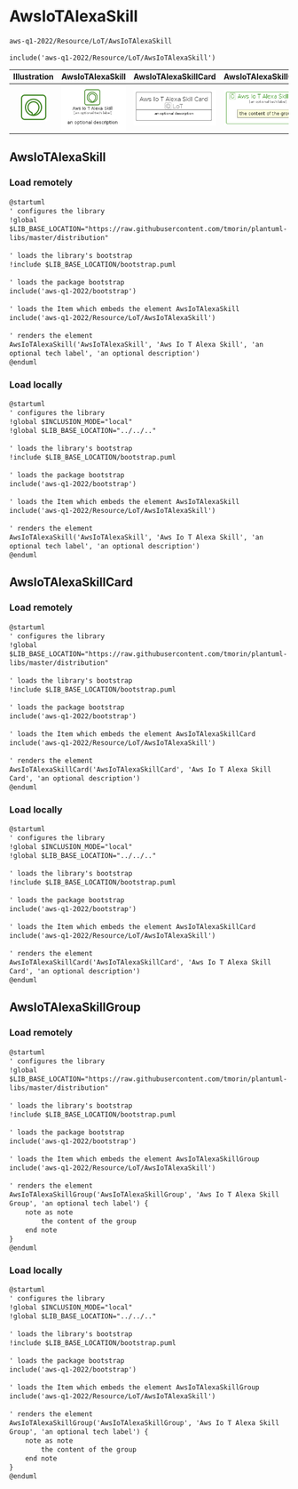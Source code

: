 # AwsIoTAlexaSkill


```text
aws-q1-2022/Resource/LoT/AwsIoTAlexaSkill
```

```text
include('aws-q1-2022/Resource/LoT/AwsIoTAlexaSkill')
```



| Illustration | AwsIoTAlexaSkill | AwsIoTAlexaSkillCard | AwsIoTAlexaSkillGroup |
| :---: | :---: | :---: | :---: |
| ![illustration for Illustration](../../../aws-q1-2022/Resource/LoT/AwsIoTAlexaSkill.png) | ![illustration for AwsIoTAlexaSkill](../../../aws-q1-2022/Resource/LoT/AwsIoTAlexaSkill.Local.png) | ![illustration for AwsIoTAlexaSkillCard](../../../aws-q1-2022/Resource/LoT/AwsIoTAlexaSkillCard.Local.png) | ![illustration for AwsIoTAlexaSkillGroup](../../../aws-q1-2022/Resource/LoT/AwsIoTAlexaSkillGroup.Local.png) |




## AwsIoTAlexaSkill

### Load remotely
```plantuml
@startuml
' configures the library
!global $LIB_BASE_LOCATION="https://raw.githubusercontent.com/tmorin/plantuml-libs/master/distribution"

' loads the library's bootstrap
!include $LIB_BASE_LOCATION/bootstrap.puml

' loads the package bootstrap
include('aws-q1-2022/bootstrap')

' loads the Item which embeds the element AwsIoTAlexaSkill
include('aws-q1-2022/Resource/LoT/AwsIoTAlexaSkill')

' renders the element
AwsIoTAlexaSkill('AwsIoTAlexaSkill', 'Aws Io T Alexa Skill', 'an optional tech label', 'an optional description')
@enduml
```

### Load locally
```plantuml
@startuml
' configures the library
!global $INCLUSION_MODE="local"
!global $LIB_BASE_LOCATION="../../.."

' loads the library's bootstrap
!include $LIB_BASE_LOCATION/bootstrap.puml

' loads the package bootstrap
include('aws-q1-2022/bootstrap')

' loads the Item which embeds the element AwsIoTAlexaSkill
include('aws-q1-2022/Resource/LoT/AwsIoTAlexaSkill')

' renders the element
AwsIoTAlexaSkill('AwsIoTAlexaSkill', 'Aws Io T Alexa Skill', 'an optional tech label', 'an optional description')
@enduml
```

## AwsIoTAlexaSkillCard

### Load remotely
```plantuml
@startuml
' configures the library
!global $LIB_BASE_LOCATION="https://raw.githubusercontent.com/tmorin/plantuml-libs/master/distribution"

' loads the library's bootstrap
!include $LIB_BASE_LOCATION/bootstrap.puml

' loads the package bootstrap
include('aws-q1-2022/bootstrap')

' loads the Item which embeds the element AwsIoTAlexaSkillCard
include('aws-q1-2022/Resource/LoT/AwsIoTAlexaSkill')

' renders the element
AwsIoTAlexaSkillCard('AwsIoTAlexaSkillCard', 'Aws Io T Alexa Skill Card', 'an optional description')
@enduml
```

### Load locally
```plantuml
@startuml
' configures the library
!global $INCLUSION_MODE="local"
!global $LIB_BASE_LOCATION="../../.."

' loads the library's bootstrap
!include $LIB_BASE_LOCATION/bootstrap.puml

' loads the package bootstrap
include('aws-q1-2022/bootstrap')

' loads the Item which embeds the element AwsIoTAlexaSkillCard
include('aws-q1-2022/Resource/LoT/AwsIoTAlexaSkill')

' renders the element
AwsIoTAlexaSkillCard('AwsIoTAlexaSkillCard', 'Aws Io T Alexa Skill Card', 'an optional description')
@enduml
```

## AwsIoTAlexaSkillGroup

### Load remotely
```plantuml
@startuml
' configures the library
!global $LIB_BASE_LOCATION="https://raw.githubusercontent.com/tmorin/plantuml-libs/master/distribution"

' loads the library's bootstrap
!include $LIB_BASE_LOCATION/bootstrap.puml

' loads the package bootstrap
include('aws-q1-2022/bootstrap')

' loads the Item which embeds the element AwsIoTAlexaSkillGroup
include('aws-q1-2022/Resource/LoT/AwsIoTAlexaSkill')

' renders the element
AwsIoTAlexaSkillGroup('AwsIoTAlexaSkillGroup', 'Aws Io T Alexa Skill Group', 'an optional tech label') {
    note as note
        the content of the group
    end note
}
@enduml
```

### Load locally
```plantuml
@startuml
' configures the library
!global $INCLUSION_MODE="local"
!global $LIB_BASE_LOCATION="../../.."

' loads the library's bootstrap
!include $LIB_BASE_LOCATION/bootstrap.puml

' loads the package bootstrap
include('aws-q1-2022/bootstrap')

' loads the Item which embeds the element AwsIoTAlexaSkillGroup
include('aws-q1-2022/Resource/LoT/AwsIoTAlexaSkill')

' renders the element
AwsIoTAlexaSkillGroup('AwsIoTAlexaSkillGroup', 'Aws Io T Alexa Skill Group', 'an optional tech label') {
    note as note
        the content of the group
    end note
}
@enduml
```

